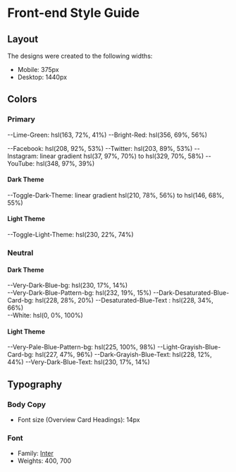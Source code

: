 # Front-end Style Guide

## Layout

The designs were created to the following widths:

- Mobile: 375px
- Desktop: 1440px

## Colors

### Primary

--Lime-Green: hsl(163, 72%, 41%)
--Bright-Red: hsl(356, 69%, 56%)

--Facebook: hsl(208, 92%, 53%)
--Twitter: hsl(203, 89%, 53%)
--Instagram: linear gradient hsl(37, 97%, 70%) to hsl(329, 70%, 58%)
--YouTube: hsl(348, 97%, 39%)

#### Dark Theme

--Toggle-Dark-Theme: linear gradient hsl(210, 78%, 56%) to hsl(146, 68%, 55%)

#### Light Theme

 --Toggle-Light-Theme: hsl(230, 22%, 74%)

### Neutral

#### Dark Theme

 --Very-Dark-Blue-bg: hsl(230, 17%, 14%)  
 --Very-Dark-Blue-Pattern-bg: hsl(232, 19%, 15%) 
 --Dark-Desaturated-Blue-Card-bg: hsl(228, 28%, 20%) 
 --Desaturated-Blue-Text : hsl(228, 34%, 66%)  
 --White: hsl(0, 0%, 100%)  

#### Light Theme


 --Very-Pale-Blue-Pattern-bg: hsl(225, 100%, 98%)
 --Light-Grayish-Blue-Card-bg: hsl(227, 47%, 96%)
 --Dark-Grayish-Blue-Text: hsl(228, 12%, 44%)
 --Very-Dark-Blue-Text: hsl(230, 17%, 14%)

## Typography

### Body Copy

- Font size (Overview Card Headings): 14px

### Font

- Family: [Inter](https://fonts.google.com/specimen/Inter)
- Weights: 400, 700
